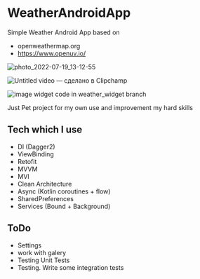 # WeatherAndroidApp
Simple Weather Android App based on 
- openweathermap.org 
- https://www.openuv.io/


![photo_2022-07-19_13-12-55](https://user-images.githubusercontent.com/37955869/179701391-43c10373-b40d-4b65-bb59-10bb8fc57463.jpg)

![Untitled video — сделано в Clipchamp](https://user-images.githubusercontent.com/37955869/179700872-22287b34-3493-4773-8042-95007fe7ccc9.gif)

![image](https://user-images.githubusercontent.com/37955869/184540027-5ad2a6b3-c452-4e14-811d-e02bed993ced.png)
widget code in weather_widget branch


Just Pet project for my own use and improvement my hard skills

## Tech which I use 

- DI (Dagger2)
- ViewBinding
- Retofit
- MVVM
- MVI
- Clean Architecture
- Async (Kotlin coroutines + flow)
- SharedPreferences
- Services (Bound + Background)


## ToDo
* Settings
* work with galery
* Testing Unit Tests
* Testing. Write some integration tests

